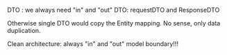 DTO : we always need "in" and "out" DTO: requestDTO and ResponseDTO

Otherwise single DTO would copy the Entity mapping. No sense, only data duplication.

Clean architecture: always "in" and "out" model boundary!!!
